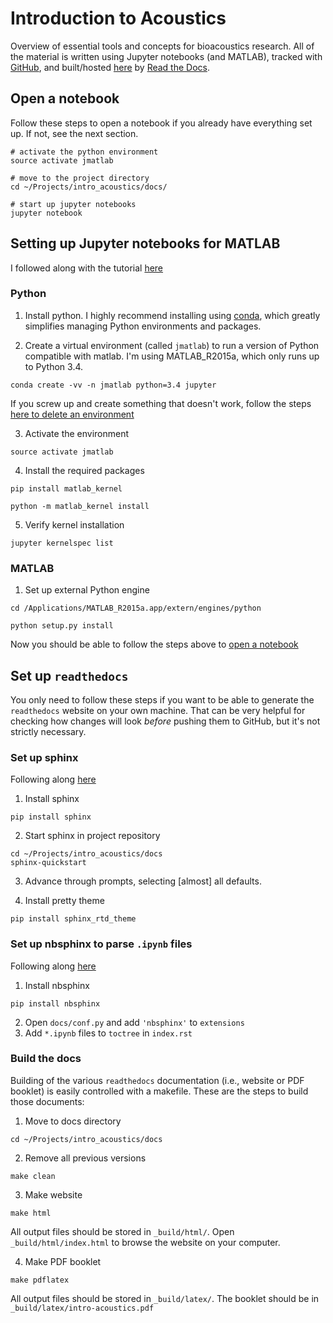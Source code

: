 # Introduction to Acoustics
Overview of essential tools and concepts for bioacoustics research. All of the material is written using Jupyter notebooks (and MATLAB), tracked with [GitHub](https://github.com/hansenjohnson/intro-acoustics), and built/hosted [here](https://intro-acoustics.readthedocs.io/en/latest/) by [Read the Docs](https://readthedocs.org/projects/intro-acoustics/).

## Open a notebook

Follow these steps to open a notebook if you already have everything set up. If not, see the next section.
```
# activate the python environment
source activate jmatlab

# move to the project directory
cd ~/Projects/intro_acoustics/docs/

# start up jupyter notebooks
jupyter notebook
```

## Setting up Jupyter notebooks for MATLAB

I followed along with the tutorial [here](https://am111.readthedocs.io/en/latest/jmatlab_install.html)

### Python

1. Install python. I highly recommend installing using [conda](https://conda.io/en/latest/), which greatly simplifies managing Python environments and packages.

2. Create a virtual environment (called `jmatlab`) to run a version of Python compatible with matlab. I'm using MATLAB_R2015a, which only runs up to Python 3.4.
```
conda create -vv -n jmatlab python=3.4 jupyter
```
If you screw up and create something that doesn't work, follow the steps [here to delete an environment](https://conda.io/projects/conda/en/latest/user-guide/tasks/manage-environments.html#removing-an-environment)

3. Activate the environment
```
source activate jmatlab
```

4. Install the required packages
```
pip install matlab_kernel

python -m matlab_kernel install
```

5. Verify kernel installation
```
jupyter kernelspec list
```

### MATLAB

1. Set up external Python engine
```
cd /Applications/MATLAB_R2015a.app/extern/engines/python

python setup.py install
```

Now you should be able to follow the steps above to [open a notebook](##Open-a-notebook)

## Set up `readthedocs`

You only need to follow these steps if you want to be able to generate the `readthedocs` website on your own machine. That can be very helpful for checking how changes will look *before* pushing them to GitHub, but it's not strictly necessary.

### Set up sphinx

Following along [here](https://docs.readthedocs.io/en/latest/intro/getting-started-with-sphinx.html)

1. Install sphinx
```
pip install sphinx
```

2. Start sphinx in project repository
```
cd ~/Projects/intro_acoustics/docs
sphinx-quickstart
```
3. Advance through prompts, selecting [almost] all defaults.

4. Install pretty theme
```
pip install sphinx_rtd_theme
```

### Set up nbsphinx to parse `.ipynb` files

Following along [here](https://nbsphinx.readthedocs.io/en/0.4.2/)

1. Install nbsphinx
```
pip install nbsphinx
```
2. Open `docs/conf.py` and add `'nbsphinx'` to `extensions`
3. Add `*.ipynb` files to `toctree` in `index.rst`

### Build the docs

Building of the various `readthedocs` documentation (i.e., website or PDF booklet) is easily controlled with a makefile. These are the steps to build those documents:

1. Move to docs directory
```
cd ~/Projects/intro_acoustics/docs
```

2. Remove all previous versions
```
make clean
```

 3. Make website
 ```
make html
 ```

All output files should be stored in `_build/html/`. Open `_build/html/index.html` to browse the website on your computer.

4. Make PDF booklet
```
make pdflatex
```

All output files should be stored in `_build/latex/`. The booklet should be in `_build/latex/intro-acoustics.pdf`

